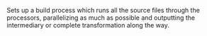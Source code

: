 Sets up a build process which runs all the source files through the processors,
parallelizing as much as possible and outputting the intermediary or complete
transformation along the way.
